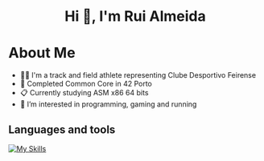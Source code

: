<h1 align="center">Hi 👋, I'm Rui Almeida</h1>

# About Me
- 🏃‍♂️ I'm a track and field athlete representing Clube Desportivo Feirense
- 🌱 Completed Common Core in 42 Porto
- 📋 Currently studying ASM x86 64 bits
- 👀 I’m interested in programming, gaming and running

## Languages and tools
[![My Skills](https://skillicons.dev/icons?i=c,cpp,javascript,html,css,lua,docker,bash,github,linux,cmake,neovim)](https://skillicons.dev)

<!---
rmsa42/rmsa42 is a ✨ special ✨ repository because its `README.md` (this file) appears on your GitHub profile.
You can click the Preview link to take a look at your changes.
--->
